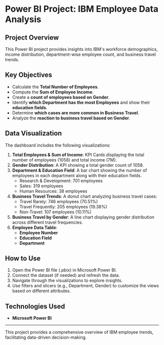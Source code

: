 # Power BI Project: IBM Employee Data Analysis

## Project Overview
This Power BI project provides insights into IBM's workforce demographics, income distribution, department-wise employee count, and business travel trends.

## Key Objectives
- Calculate the **Total Number of Employees**.
- Compute the **Sum of Employee Income**.
- Create a **count of employees based on Gender**.
- Identify **which Department has the most Employees** and show their **education fields**.
- Determine **which cases are more common in Business Travel**.
- Analyze the **reaction to business travel based on Gender**.

## Data Visualization
The dashboard includes the following visualizations:
1. **Total Employees & Sum of Income**: KPI Cards displaying the total number of employees (1058) and total income (7M).
2. **Gender Distribution**: A KPI showing a total gender count of 1058.
3. **Department & Education Field**: A bar chart showing the number of employees in each department along with their education fields. 
   - Research & Development: 701 employees
   - Sales: 319 employees
   - Human Resources: 38 employees
4. **Business Travel Trends**: A donut chart analyzing business travel cases:
   - Travel Rarely: 746 employees (70.51%)
   - Travel Frequently: 205 employees (19.38%)
   - Non-Travel: 107 employees (10.11%)
5. **Business Travel by Gender**: A line chart displaying gender distribution across different travel frequencies.
6. **Employee Data Table**:
   - **Employee Number**
   - **Education Field**
   - **Department**

## How to Use
1. Open the Power BI file (.pbix) in Microsoft Power BI.
2. Connect the dataset (if needed) and refresh the data.
3. Navigate through the visualizations to explore insights.
4. Use filters and slicers (e.g., Department, Gender) to customize the views based on different attributes.

## Technologies Used
- **Microsoft Power BI**

---
This project provides a comprehensive overview of IBM employee trends, facilitating data-driven decision-making.

